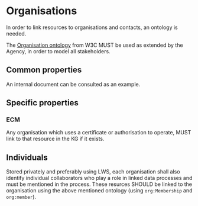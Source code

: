 # Organisations

In order to link resources to organisations and contacts, an ontology is needed.

The [Organisation ontology](https://www.w3.org/ns/org#) from W3C MUST be used as extended by the Agency, in order to model all stakeholders.

## Common properties

An internal document can be consulted as an example.

## Specific properties

### ECM

Any organisation which uses a certificate or authorisation to operate, MUST link to that resource in the KG if it exists.

## Individuals

Stored privately and preferably using LWS, each organisation shall also identify individual collaborators who play a role in linked data processes and must be mentioned in the process. These resurces SHOULD be linked to the organisation using the above mentioned ontology (using `org:Membership` and `org:member`).
